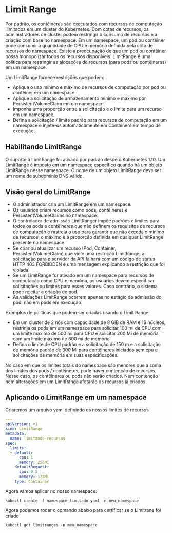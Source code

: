 # Limit Range

Por padrão, os contêineres são executados com recursos de computação ilimitados em um cluster do Kubernetes. Com cotas de recursos, os administradores de cluster podem restringir o consumo de recursos e a criação com base no namespace. Em um namespace, um pod ou contêiner pode consumir a quantidade de CPU e memória definida pela cota de recursos do namespace. Existe a preocupação de que um pod ou contêiner possa monopolizar todos os recursos disponíveis. LimitRange é uma política para restringir as alocações de recursos (para pods ou contêineres) em um namespace.

Um LimitRange fornece restrições que podem:

* Aplique o uso mínimo e máximo de recursos de computação por pod ou contêiner em um namespace.
* Aplique a solicitação de armazenamento mínimo e máximo por PersistentVolumeClaim em um namespace.
* Imponha uma proporção entre a solicitação e o limite para um recurso em um namespace.
* Defina a solicitação / limite padrão para recursos de computação em um namespace e injete-os automaticamente em Containers em tempo de execução.


## Habilitando LimitRange
O suporte a LimitRange foi ativado por padrão desde o Kubernetes 1.10.
Um LimitRange é imposto em um namespace específico quando há um objeto LimitRange nesse namespace.
O nome de um objeto LimitRange deve ser um nome de subdomínio DNS válido.

## Visão geral do LimitRange
* O administrador cria um LimitRange em um namespace.
* Os usuários criam recursos como pods, contêineres e PersistentVolumeClaims no namespace.
* O controlador de admissão LimitRanger impõe padrões e limites para todos os pods e contêineres que não definem os requisitos de recursos de computação e rastreia o uso para garantir que não exceda o mínimo de recursos, o máximo e a proporção definida em qualquer LimitRange presente no namespace.
* Se criar ou atualizar um recurso (Pod, Container, PersistentVolumeClaim) que viole uma restrição LimitRange, a solicitação para o servidor da API falhará com um código de status HTTP 403 FORBIDDEN e uma mensagem explicando a restrição que foi violada.
* Se um LimitRange for ativado em um namespace para recursos de computação como CPU e memória, os usuários devem especificar solicitações ou limites para esses valores. Caso contrário, o sistema pode rejeitar a criação do pod.
* As validações LimitRange ocorrem apenas no estágio de admissão do pod, não em pods em execução.


Exemplos de políticas que podem ser criadas usando o Limit Range:
* Em um cluster de 2 nós com capacidade de 8 GiB de RAM e 16 núcleos, restrinja os pods em um namespace para solicitar 100 mi de CPU com um limite máximo de 500 mi para CPU e solicitar 200 Mi de memória com um limite máximo de 600 mi de memória.
* Defina o limite de CPU padrão e a solicitação de 150 m e a solicitação de memória padrão de 300 Mi para contêineres iniciados sem cpu e solicitações de memória em suas especificações.

No caso em que os limites totais do namespace são menores que a soma dos limites dos pods / contêineres, pode haver contenção de recursos. Nesse caso, os contêineres ou pods não serão criados.
Nem contenção nem alterações em um LimitRange afetarão os recursos já criados.


## Aplicando o LimitRange em um namespace
Criaremos um arquivo yaml definindo os nossos limites de recursos

```yaml
---
apiVersion: v1
kind: LimitRange
metadata:
  name: limitando-recursos
spec:
  limits:
  - default:
      cpu: 1
      memory: 256Mi
    defaultRequest:
      cpu: 0.5
      memory: 128Mi
    type: Container
```

Agora vamos aplicar no nosso namespace:
```
kubectl create -f namespace_limitado.yaml -n meu_namespace
```

Agora podemos rodar o comando abaixo para certificar se o Limitrane foi criado
```
kubectl get limitranges -n meu_namespace
```


